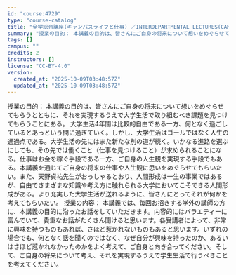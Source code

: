 ```yaml
---
id: "course:4729"
type: "course-catalog"
title: "全学総合講座(キャンパスライフと仕事) ／INTERDEPARTMENTAL LECTURES(CAMPUS LIFE AND WORK)"
summary: "授業の目的： 本講義の目的は、皆さんにご自身の将来について想いをめぐらせてもらうとともに、それを実現するうえで大学生活で取り組むべき課題を見つけてもらうことにある。 大学生活4年間は比較的自由である一方、何となく過ごしているとあっという間に…"
tags: []
campus: ""
credits: 2
instructors: []
license: "CC-BY-4.0"
version:
  created_at: "2025-10-09T03:48:57Z"
  updated_at: "2025-10-09T03:48:57Z"
---
```

授業の目的： 本講義の目的は、皆さんにご自身の将来について想いをめぐらせてもらうとともに、それを実現するうえで大学生活で取り組むべき課題を見つけてもらうことにある。 大学生活4年間は比較的自由である一方、何となく過ごしているとあっという間に過ぎていく。しかし、大学生活はゴールではなく人生の通過点である。大学生活の先にはまた新たな別の道が続く。いかなる進路を選ぶにしても、その先では働くこと（仕事を見つけること）が求められることになる。仕事はお金を稼ぐ手段である一方、ご自身の人生観を実現する手段でもある。本講義を通じてご自身の将来の仕事や人生観に思いをめぐらせてもらいたい。また、天野貞祐先生がおっしゃるとおり、人間形成は一生の事業ではあるが、自由でさまざまな知識や考え方に触れられる大学においてこそできる人間形成がある。より充実した大学生活が送れるように、皆さんにとってそれが何かを考えてもらいたい。 授業の内容： 本講義では、毎回お招きする学外の講師の方に、本講義の目的に沿ったお話をしていただきます。内容的にはバラエティーに富んでいて、貴重なお話がたくさん聞けると思います。各受講者によって、非常に興味を持つものもあれば、さほど惹かれないものもあると思います。いずれの場合でも、何となく話を聞くのではなく、なぜ自分が興味を持ったのか、あるいはさほど惹かれなかったのかをよく考えて、ご自身と向き合ってください。そして、ご自身の将来について考え、それを実現するうえで学生生活で行うべきことを考えてください。
